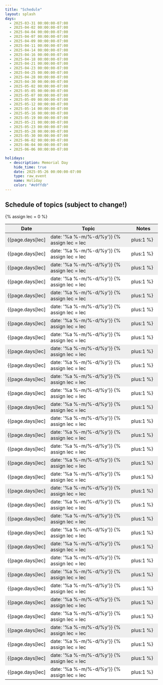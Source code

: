 ```yaml
---
title: "Schedule"
layout: splash
days:
  - 2025-03-31 00:00:00-07:00
  - 2025-04-02 00:00:00-07:00
  - 2025-04-04 00:00:00-07:00
  - 2025-04-07 00:00:00-07:00
  - 2025-04-09 00:00:00-07:00
  - 2025-04-11 00:00:00-07:00
  - 2025-04-14 00:00:00-07:00
  - 2025-04-16 00:00:00-07:00
  - 2025-04-18 00:00:00-07:00
  - 2025-04-21 00:00:00-07:00
  - 2025-04-23 00:00:00-07:00
  - 2025-04-25 00:00:00-07:00
  - 2025-04-28 00:00:00-07:00
  - 2025-04-30 00:00:00-07:00
  - 2025-05-02 00:00:00-07:00
  - 2025-05-05 00:00:00-07:00
  - 2025-05-07 00:00:00-07:00
  - 2025-05-09 00:00:00-07:00
  - 2025-05-12 00:00:00-07:00
  - 2025-05-14 00:00:00-07:00
  - 2025-05-16 00:00:00-07:00
  - 2025-05-19 00:00:00-07:00
  - 2025-05-21 00:00:00-07:00
  - 2025-05-23 00:00:00-07:00
  - 2025-05-28 00:00:00-07:00
  - 2025-05-30 00:00:00-07:00
  - 2025-06-02 00:00:00-07:00
  - 2025-06-04 00:00:00-07:00
  - 2025-06-06 00:00:00-07:00

holidays:
  - description: Memorial Day
    hide_time: true
    date: 2025-05-26 00:00:00-07:00
    type: raw_event
    name: Holiday
    color: "#e9ffdb"
---
```


<style type="text/css">
span.discussion { color: #dc267f; font-weight: bold }
span.lecture { color: #fe6100; font-weight: bold }
span.noclass { background-color:rgb(234, 174, 184); font-weight: bold }
tr:nth-child(odd)   { background-color:#eee; }
tr:nth-child(even)    { background-color:#fff; }
tbody>tr>:nth-child(3) {min-width:5em;}
</style>

## Schedule of topics (subject to change!)
{% assign lec = 0 %}

| Date             | Topic                                          | Notes
|------------------|------------------------------------------------|------------------------------------------------------------------------------------------------------------
| {{page.days[lec] | date: '%a %-m/%-d/%y'}}  {% assign lec = lec | plus:1 %} | Course overview and basics of Coq    | [Course overview](course-overview.html); [Preface](sf/lf/Preface.html); [Basics](sf/lf/Basics.html)
| {{page.days[lec] | date: '%a %-m/%-d/%y'}}  {% assign lec = lec | plus:1 %} | Induction and datastructures         | [Induction](sf/lf/Induction.html); [Lists](sf/lf/Lists.html)
| {{page.days[lec] | date: '%a %-m/%-d/%y'}}  {% assign lec = lec | plus:1 %} | continued                            |
| {{page.days[lec] | date: '%a %-m/%-d/%y'}}  {% assign lec = lec | plus:1 %} | Polymorphism, functions as data      | [Poly](sf/lf/Poly.html)
| {{page.days[lec] | date: '%a %-m/%-d/%y'}}  {% assign lec = lec | plus:1 %} | <span class="noclass">No class; Prof. Arden out of town</span>  | video links coming soon
| {{page.days[lec] | date: '%a %-m/%-d/%y'}}  {% assign lec = lec | plus:1 %} | <span class="noclass">No class; Prof. Arden out of town</span>  | video links coming soon
| {{page.days[lec] | date: '%a %-m/%-d/%y'}}  {% assign lec = lec | plus:1 %} | Logic in Coq                         | [Logic](sf/lf/Logic.html)
| {{page.days[lec] | date: '%a %-m/%-d/%y'}}  {% assign lec = lec | plus:1 %} | continued                            |
| {{page.days[lec] | date: '%a %-m/%-d/%y'}}  {% assign lec = lec | plus:1 %} | Inductively defined propositions     | [IndProd](sf/lf/IndProd.html); [ProofObjects](sf/lf/ProofObjects.html)                                    
| {{page.days[lec] | date: '%a %-m/%-d/%y'}}  {% assign lec = lec | plus:1 %} | continued                            |
| {{page.days[lec] | date: '%a %-m/%-d/%y'}}  {% assign lec = lec | plus:1 %} | Total and partial maps; IMP          | [Maps](sf/lf/Maps.html); [Imp](sf/lf/Imp.html); [ImpParser](sf/lf/ImpParser.html); [ImpCEvalFun](sf/lf/ImpCEvalFun.html)
| {{page.days[lec] | date: '%a %-m/%-d/%y'}}  {% assign lec = lec | plus:1 %} | IMP: modeling an imperative language |                                                                 
| {{page.days[lec] | date: '%a %-m/%-d/%y'}}  {% assign lec = lec | plus:1 %} | Program equivalence                  | [Equiv](sf/lf/Equiv.html)
| {{page.days[lec] | date: '%a %-m/%-d/%y'}}  {% assign lec = lec | plus:1 %} | Hoare Logic                          | [Hoare](sf/lf/Hoare.html); [Hoare2](sf/lf/Hoare2.html)
| {{page.days[lec] | date: '%a %-m/%-d/%y'}}  {% assign lec = lec | plus:1 %} |                                      |                                                                 
| {{page.days[lec] | date: '%a %-m/%-d/%y'}}  {% assign lec = lec | plus:1 %} |                                      |                                                                 
| {{page.days[lec] | date: '%a %-m/%-d/%y'}}  {% assign lec = lec | plus:1 %} |                                      |                                                                 
| {{page.days[lec] | date: '%a %-m/%-d/%y'}}  {% assign lec = lec | plus:1 %} |                                      |                                                                 
| {{page.days[lec] | date: '%a %-m/%-d/%y'}}  {% assign lec = lec | plus:1 %} |                                      |                                                                 
| {{page.days[lec] | date: '%a %-m/%-d/%y'}}  {% assign lec = lec | plus:1 %} |                                      |                                                                 
| {{page.days[lec] | date: '%a %-m/%-d/%y'}}  {% assign lec = lec | plus:1 %} |                                      |                                                                 
| {{page.days[lec] | date: '%a %-m/%-d/%y'}}  {% assign lec = lec | plus:1 %} |                                      |                                                                 
| {{page.days[lec] | date: '%a %-m/%-d/%y'}}  {% assign lec = lec | plus:1 %} |                                      |                                                                 
| {{page.days[lec] | date: '%a %-m/%-d/%y'}}  {% assign lec = lec | plus:1 %} |                                      |                                                                 
| {{page.days[lec] | date: '%a %-m/%-d/%y'}}  {% assign lec = lec | plus:1 %} |                                      |                                                                 
| {{page.days[lec] | date: '%a %-m/%-d/%y'}}  {% assign lec = lec | plus:1 %} |                                      |                                                                 
| {{page.days[lec] | date: '%a %-m/%-d/%y'}}  {% assign lec = lec | plus:1 %} |                                      |                                                                 
| {{page.days[lec] | date: '%a %-m/%-d/%y'}}  {% assign lec = lec | plus:1 %} |                                      |                                                                 
| {{page.days[lec] | date: '%a %-m/%-d/%y'}}  {% assign lec = lec | plus:1 %} |                                      |                                                                 
| {{page.days[lec] | date: '%a %-m/%-d/%y'}}  {% assign lec = lec | plus:1 %} |                                      |                                                                 
| {{page.days[lec] | date: '%a %-m/%-d/%y'}}  {% assign lec = lec | plus:1 %} |                                      |                                                                 
| {{page.days[lec] | date: '%a %-m/%-d/%y'}}  {% assign lec = lec | plus:1 %} |                                      |                                                                 

